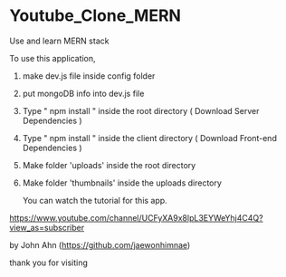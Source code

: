 # Youtube_Clone_MERN

Use and learn MERN stack

To use this application,

1. make dev.js file inside config folder
2. put mongoDB info into dev.js file
3. Type " npm install " inside the root directory ( Download Server Dependencies )
4. Type " npm install " inside the client directory ( Download Front-end Dependencies )
5. Make folder 'uploads' inside the root directory
6. Make folder 'thumbnails' inside the uploads directory

   You can watch the tutorial for this app.

https://www.youtube.com/channel/UCFyXA9x8lpL3EYWeYhj4C4Q?view_as=subscriber

by John Ahn (https://github.com/jaewonhimnae)

thank you for visiting
